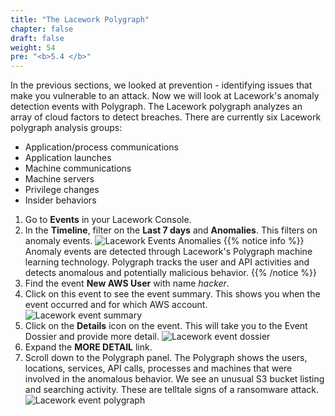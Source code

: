 ```yaml
---
title: "The Lacework Polygraph"
chapter: false
draft: false
weight: 54
pre: "<b>5.4 </b>"
---
```


In the previous sections, we looked at prevention - identifying issues that make you vulnerable to an attack. Now we will look at Lacework's anomaly detection events with Polygraph. The Lacework polygraph analyzes an array of cloud factors to detect breaches. There are currently six Lacework polygraph analysis groups:

* Application/process communications
* Application launches
* Machine communications
* Machine servers
* Privilege changes
* Insider behaviors

1. Go to **Events** in your Lacework Console.
2. In the **Timeline**, filter on the **Last 7 days** and **Anomalies**. This filters on anomaly events.
![Lacework Events Anomalies](/images/lacework-events-anomalies.png)
{{% notice info %}}
Anomaly events are detected through Lacework's Polygraph machine learning technology. Polygraph tracks the user and API activities and detects anomalous and potentially malicious behavior.
{{% /notice %}}
3. Find the event **New AWS User** with name _hacker_.
4. Click on this event to see the event summary. This shows you when the event occurred and for which AWS account.
   ![Lacework event summary](/images/anom-lacework-event-summary.png)
5. Click on the **Details** icon on the event. This will take you to the Event Dossier and provide more detail. 
   ![Lacework event dossier](/images/anom-lacework-event-dossier.png)
6. Expand the **MORE DETAIL** link. 
7. Scroll down to the Polygraph panel. The Polygraph shows the users, locations, services, API calls, processes and machines that were involved in the anomalous behavior. We see an unusual S3 bucket listing and searching activity. These are telltale signs of a ransomware attack.
   ![Lacework event polygraph](/images/anom-lacework-polygraph.png)
